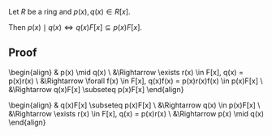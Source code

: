 Let $R$ be a ring and $p(x), q(x) \in R[x]$.

Then $p(x) \mid q(x) \iff q(x)F[x] \subseteq p(x)F[x]$.

## Proof

\begin{align}
& p(x) \mid q(x)
\\ &\Rightarrow \exists r(x) \in F[x], q(x) = p(x)r(x)
\\ &\Rightarrow \forall f(x) \in F[x], q(x)f(x) = p(x)r(x)f(x) \in p(x)F[x]
\\ &\Rightarrow q(x)F[x] \subseteq p(x)F[x]
\end{align}

\begin{align}
& q(x)F[x] \subseteq p(x)F[x]
\\ &\Rightarrow q(x) \in p(x)F[x]
\\ &\Rightarrow \exists r(x) \in F[x], q(x) = p(x)r(x)
\\ &\Rightarrow p(x) \mid q(x)
\end{align}
